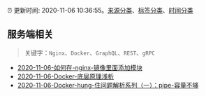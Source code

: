 :alarm_clock: 更新时间: 2020-11-06 10:36:55。[来源分类](../README.md)、[标签分类](../TAGS.md)、[时间分类](../TIMELINE.md)

## 服务端相关


> 关键字：`Nginx`、`Docker`、`GraphQL`、`REST`、`gRPC`



- [2020-11-06-如何在-nginx-镜像里面添加模块](https://www.v2ex.com/t/722488) 
- [2020-11-06-Docker-底层原理浅析](https://toutiao.io/k/nvbge2t) 
- [2020-11-06-Docker-hung-住问题解析系列（一）：pipe-容量不够](https://toutiao.io/k/7ntjm9u) 